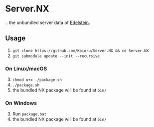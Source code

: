 # Server.NX
.. the unbundled server data of [Edelstein](https://github.com/Kaioru/Edelstein).

## Usage
1. ```git clone https://github.com/Kaioru/Server.NX && cd Server.NX```
2. ```git submodule update --init --recursive```

### On Linux/macOS
3. ```chmod u+x ./package.sh```
4. ```./package.sh```
5. the bundled NX package will be found at `bin/`

### On Windows
3. Run ```package.bat```
4. the bundled NX package will be found at `bin/`
